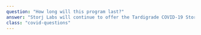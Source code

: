 ```yaml
---
question: "How long will this program last?"
answer: "Storj Labs will continue to offer the Tardigrade COVID-19 Storage Program until the impact of the pandemic subsides."
class: "covid-questions"
---
```

